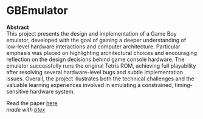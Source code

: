 # GBEmulator

**Abstract** \
This project presents the design and implementation of a Game Boy emulator, developed with the goal of gaining a deeper understanding of low-level hardware interactions and computer architecture. Particular emphasis was placed on highlighting architectural choices and encouraging reflection on the design decisions behind game console hardware. The emulator successfully runs the original Tetris ROM, achieving full playability after resolving several hardware-level bugs and subtle implementation issues. Overall, the project illustrates both the technical challenges and the valuable learning experiences involved in emulating a constrained, timing-sensitive hardware system.

Read the paper [here](https://github.com/Tyger375/GBEmulator/blob/master/docs/out/out.pdf) \
*made with [btex](https://github.com/Tyger375/btex)*